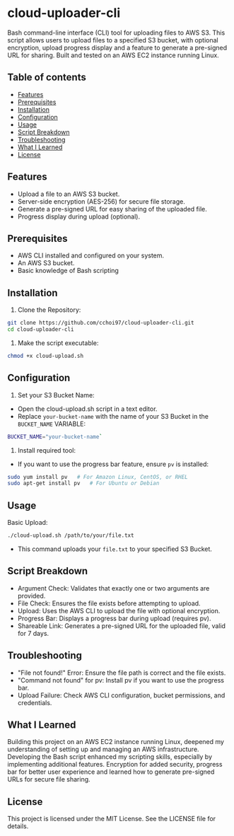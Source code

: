 # cloud-uploader-cli
Bash command-line interface (CLI) tool for uploading files to AWS S3. This script allows users to upload files to a specified S3 bucket, with optional encryption, upload progress display and a feature to generate a pre-signed URL for sharing. Built and tested on an AWS EC2 instance running Linux.

## Table of contents
* [Features](#features)
* [Prerequisites](#prerequisites)
* [Installation](#installation)
* [Configuration](#configuration)
* [Usage](#usage)
* [Script Breakdown](#script-breakdown)
* [Troubleshooting](#troubleshooting)
* [What I Learned](#what-i-learned)
* [License](#license)

## Features
* Upload a file to an AWS S3 bucket.
* Server-side encryption (AES-256) for secure file storage.
* Generate a pre-signed URL for easy sharing of the uploaded file.
* Progress display during upload (optional).

## Prerequisites
* AWS CLI installed and configured on your system.
* An AWS S3 bucket.
* Basic knowledge of Bash scripting

## Installation
1. Clone the Repository:
```bash
git clone https://github.com/cchoi97/cloud-uploader-cli.git
cd cloud-uploader-cli
```
1. Make the script executable:
```bash
chmod +x cloud-upload.sh
```

## Configuration
1. Set your S3 Bucket Name:
  * Open the cloud-upload.sh script in a text editor.
  * Replace `your-bucket-name` with the name of your S3 Bucket in the `BUCKET_NAME` VARIABLE:
  ```bash
  BUCKET_NAME="your-bucket-name`
  ```
1. Install required tool:
  * If you want to use the progress bar feature, ensure `pv` is installed:
  ```bash
  sudo yum install pv   # For Amazon Linux, CentOS, or RHEL
  sudo apt-get install pv   # For Ubuntu or Debian
  ```

## Usage
Basic Upload:
```bash
./cloud-upload.sh /path/to/your/file.txt
```
  * This command uploads your `file.txt` to your specified S3 Bucket.

## Script Breakdown
* Argument Check: Validates that exactly one or two arguments are provided.
* File Check: Ensures the file exists before attempting to upload.
* Upload: Uses the AWS CLI to upload the file with optional encryption.
* Progress Bar: Displays a progress bar during upload (requires pv).
* Shareable Link: Generates a pre-signed URL for the uploaded file, valid for 7 days.

## Troubleshooting
* "File not found!" Error: Ensure the file path is correct and the file exists.
* "Command not found" for pv: Install pv if you want to use the progress bar.
* Upload Failure: Check AWS CLI configuration, bucket permissions, and credentials.

## What I Learned
Building this project on an AWS EC2 instance running Linux, deepened my understanding of setting up and managing an AWS infrastructure.
Developing the Bash script enhanced my scripting skills, especially by implementing additional features. Encryption for added security, progress bar for better user experience and learned how to generate pre-signed URLs for secure file sharing.

## License
This project is licensed under the MIT License. See the LICENSE file for details.
